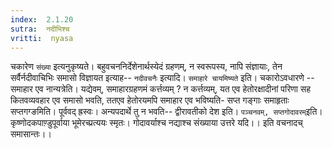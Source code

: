 ```yaml
---
index:  2.1.20
sutra:  नदीभिश्च
vritti:  nyasa
---
```


चकारेण `संख्या` इत्यनुकृष्यते। बहुवचननिर्देशेनार्थस्येदं ग्रहणम्, न स्वरूपस्य, नापि संज्ञायाः, तेन सर्वैर्नदीवाचिभिः समासो विज्ञायत इत्याह-- `नदीवचनैः` इत्यादि। `समाहारे चायमिष्यते` इति। चकारोऽवधारणे -- समाहार एव नान्यत्रेति। यद्येवम्, समाहारग्रहणमं कर्त्तव्यम् ? न कर्त्तव्यम्, यत एव हेतोरक्षादीनां परिणा सह कितवव्यवहार एव समासो भवति, ततएव हेतोरयमपि समाहार एव भविष्यति- सप्त गङ्गाः समाहृताः सप्तगग्ङमिति। पूर्ववद् ह्रस्वः। अन्यपदार्थे तु न भवति-- द्वीरावतीको देश इति। `पञ्चनवम्, सप्तगोदावरम्`इति।
कृष्णोदकपाण़्डुपूर्वाया भूमेरच्प्रत्ययः स्मृतः।
गोदावर्याश्च नद्याश्च संख्याया उत्तरे यदि।।
इति वचनादच् समासान्तः।।

